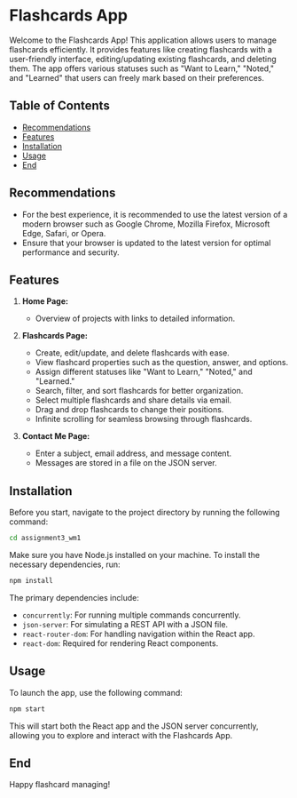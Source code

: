 # Flashcards App

Welcome to the Flashcards App! This application allows users to manage flashcards efficiently. It provides features like creating flashcards with a user-friendly interface, editing/updating existing flashcards, and deleting them. The app offers various statuses such as "Want to Learn," "Noted," and "Learned" that users can freely mark based on their preferences.

## Table of Contents

- [Recommendations](#recommendations)
- [Features](#features)
- [Installation](#installation)
- [Usage](#usage)
- [End](#end)

## Recommendations

- For the best experience, it is recommended to use the latest version of a modern browser such as Google Chrome, Mozilla Firefox, Microsoft Edge, Safari, or Opera.
- Ensure that your browser is updated to the latest version for optimal performance and security.

## Features

1. **Home Page:**
   - Overview of projects with links to detailed information.
   
2. **Flashcards Page:**
   - Create, edit/update, and delete flashcards with ease.
   - View flashcard properties such as the question, answer, and options.
   - Assign different statuses like "Want to Learn," "Noted," and "Learned."
   - Search, filter, and sort flashcards for better organization.
   - Select multiple flashcards and share details via email.
   - Drag and drop flashcards to change their positions.
   - Infinite scrolling for seamless browsing through flashcards.

3. **Contact Me Page:**
   - Enter a subject, email address, and message content.
   - Messages are stored in a file on the JSON server.

## Installation

Before you start, navigate to the project directory by running the following command:

```bash
cd assignment3_wm1
```

Make sure you have Node.js installed on your machine. To install the necessary dependencies, run:

```bash
npm install
```

The primary dependencies include:
- `concurrently`: For running multiple commands concurrently.
- `json-server`: For simulating a REST API with a JSON file.
- `react-router-dom`: For handling navigation within the React app.
- `react-dom`: Required for rendering React components.

## Usage

To launch the app, use the following command:

```bash
npm start
```

This will start both the React app and the JSON server concurrently, allowing you to explore and interact with the Flashcards App.

## End

Happy flashcard managing!
